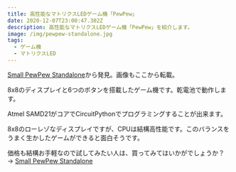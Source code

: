 ```yaml
---
title: 高性能なマトリクスLEDゲーム機「PewPew」
date: 2020-12-07T23:00:47.302Z
description: 高性能なマトリクスLEDゲーム機「PewPew」を紹介します。
image: /img/pewpew-standalone.jpg
tags:
  - ゲーム機
  - マトリクスLED
---
```

[Small PewPew Standalone](https://www.tindie.com/products/deshipu/small-pewpew-standalone/)から発見。画像もここから転載。

8x8のディスプレイと6つのボタンを搭載したゲーム機です。乾電池で動作します。

Atmel SAMD21がコアでCircuitPythonでプログラミングすることが出来ます。

8x8のローレゾなディスプレイですが、CPUは結構高性能です。このバランスをうまく生かしたゲームができると面白そうです。

価格も結構お手軽なので試してみたい人は、買ってみてはいかがでしょうか？ → [Small PewPew Standalone
](https://www.tindie.com/products/Makerfabs/small-pewpew-standalone-2/)


